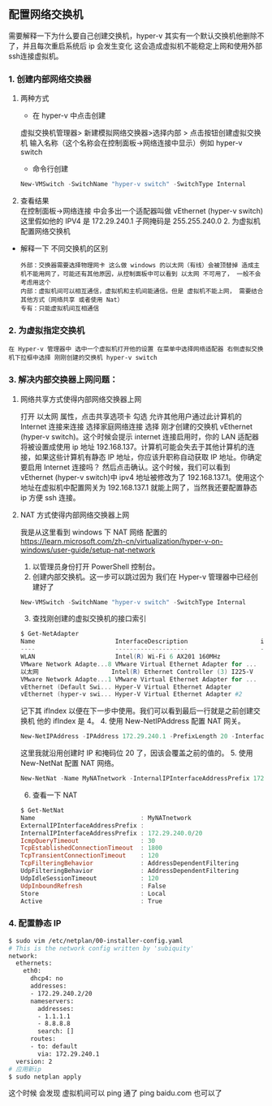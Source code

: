 ## 配置网络交换机

需要解释一下为什么要自己创建交换机，hyper-v 其实有一个默认交换机他删除不了，并且每次重启系统后 ip 会发生变化 这会造成虚拟机不能稳定上网和使用外部ssh连接虚拟机。

### 1. 创建内部网络交换器

1. 两种方式

   - 在 hyper-v 中点击创建

   虚拟交换机管理器> 新建模拟网络交换器>选择内部 > 点击按钮创建虚拟交换机
   输入名称（这个名称会在控制面板->网络连接中显示）例如 hyper-v switch

   - 命令行创建

   ```powerShell
   New-VMSwitch -SwitchName "hyper-v switch" -SwitchType Internal
   ```

2. 查看结果  
   在控制面板->网络连接 中会多出一个适配器叫做 vEthernet (hyper-v switch) 这里假如他的 IPV4 是 172.29.240.1 子网掩码是 255.255.240.0 2. 为虚拟机配置网络交换机

- 解释一下 不同交换机的区别

      外部：交换器需要选择物理网卡 这么做 windows 的以太网（有线）会被顶替掉 造成主机不能用网了，可能还有其他原因，从控制面板中可以看到 以太网 不可用了， 一般不会考虑用这个
      内部：虚拟机间可以相互通信，虚拟机和主机间能通信。但是 虚拟机不能上网， 需要结合其他方式（网络共享 或者使用 Nat）
      专有：只能虚拟机间互相通信

### 2. 为虚拟指定交换机

    在 Hyper-v 管理器中 选中一个虚拟机打开他的设置 在菜单中选择网络适配器 右侧虚拟交换机下拉框中选择 刚刚创建的交换机 hyper-v switch

### 3. 解决内部交换器上网问题：

1. 网络共享方式使得内部网络交换器上网

   打开 以太网 属性，点击共享选项卡 勾选 允许其他用户通过此计算机的 Internet 连接来连接 选择家庭网络连接 选择 刚才创建的交换机 vEthernet (hyper-v switch)。这个时候会提示 internet 连接启用时，你的 LAN 适配器将被设置成使用 ip 地址 192.168.137。计算机可能会失去于其他计算机的连接，如果这些计算机有静态 IP 地址，你应该升职称自动获取 IP 地址。你确定要启用 Internet 连接吗？ 然后点击确认。这个时候，我们可以看到 vEthernet (hyper-v switch)中 ipv4 地址被修改为了 192.168.137.1。使用这个地址在虚拟机中配置网关为 192.168.137.1 就能上网了，当然我还要配置静态 ip 方便 ssh 连接。

2. NAT 方式使得内部网络交换器上网

   我是从这里看到 windows 下 NAT 网络 配置的
   https://learn.microsoft.com/zh-cn/virtualization/hyper-v-on-windows/user-guide/setup-nat-network

   1. 以管理员身份打开 PowerShell 控制台。
   2. 创建内部交换机。这一步可以跳过因为 我们在 Hyper-v 管理器中已经创建好了

   ```powerShell
   New-VMSwitch -SwitchName "hyper-v switch" -SwitchType Internal
   ```

   3. 查找刚创建的虚拟交换机的接口索引

   ```powerShell
   $ Get-NetAdapter
   Name                      InterfaceDescription                    ifIndex Status       MacAddress             LinkSpeed
   ----                      --------------------                    ------- ------       ----------             ---------
   WLAN                      Intel(R) Wi-Fi 6 AX201 160MHz                24 Disconnected 6C-94-66-A8-D4-6E          0 bps
   VMware Network Adapte...8 VMware Virtual Ethernet Adapter for ...      16 Up           00-50-56-C0-00-08       100 Mbps
   以太网                    Intel(R) Ethernet Controller (3) I225-V      15 Up           1C-69-7A-AC-28-8C         1 Gbps
   VMware Network Adapte...1 VMware Virtual Ethernet Adapter for ...      10 Up           00-50-56-C0-00-01       100 Mbps
   vEthernet (Default Swi... Hyper-V Virtual Ethernet Adapter             28 Up           00-15-5D-BB-49-8F        10 Gbps
   vEthernet (hyper-v swi... Hyper-V Virtual Ethernet Adapter #2           4 Up           00-15-5D-03-02-0D        10 Gbps
   ```

   记下其 ifIndex 以便在下一步中使用。我们可以看到最后一行就是之前创建交换机 他的 ifIndex 是 4。 4. 使用 New-NetIPAddress 配置 NAT 网关。

   ```powerShell
   New-NetIPAddress -IPAddress 172.29.240.1 -PrefixLength 20 -InterfaceIndex 4
   ```

   这里我就沿用创建时 IP 和掩码位 20 了，因该会覆盖之前的值的。 5. 使用 New-NetNat 配置 NAT 网络。

   ```powerShell
   New-NetNat -Name MyNATnetwork -InternalIPInterfaceAddressPrefix 172.29.240.0/20
   ```

   6. 查看一下 NAT

   ```powerShell
   $ Get-NetNat
   Name                             : MyNATnetwork
   ExternalIPInterfaceAddressPrefix :
   InternalIPInterfaceAddressPrefix : 172.29.240.0/20
   IcmpQueryTimeout                 : 30
   TcpEstablishedConnectionTimeout  : 1800
   TcpTransientConnectionTimeout    : 120
   TcpFilteringBehavior             : AddressDependentFiltering
   UdpFilteringBehavior             : AddressDependentFiltering
   UdpIdleSessionTimeout            : 120
   UdpInboundRefresh                : False
   Store                            : Local
   Active                           : True
   ```

### 4. 配置静态 IP

```bash
$ sudo vim /etc/netplan/00-installer-config.yaml
# This is the network config written by 'subiquity'
network:
  ethernets:
    eth0:
      dhcp4: no
      addresses:
      - 172.29.240.2/20
      nameservers:
        addresses:
        - 1.1.1.1
        - 8.8.8.8
        search: []
      routes:
      - to: default
        via: 172.29.240.1
  version: 2
# 应用新ip
$ sudo netplan apply
```

这个时候 会发现 虚拟机间可以 ping 通了 ping baidu.com 也可以了

